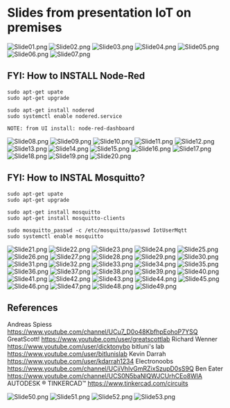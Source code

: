 # Slides from presentation IoT on premises

![Slide01.png](images/Slide01.png)
![Slide02.png](images/Slide02.png)
![Slide03.png](images/Slide03.png)
![Slide04.png](images/Slide04.png)
![Slide05.png](images/Slide05.png)
![Slide06.png](images/Slide06.png)
![Slide07.png](images/Slide07.png)

## FYI: How to INSTALL Node-Red
```
sudo apt-get upate
sudo apt-get upgrade

sudo apt-get install nodered
sudo systemctl enable nodered.service

NOTE: from UI install: node-red-dashboard
```

![Slide08.png](images/Slide08.png)
![Slide09.png](images/Slide09.png)
![Slide10.png](images/Slide10.png)
![Slide11.png](images/Slide11.png)
![Slide12.png](images/Slide12.png)
![Slide13.png](images/Slide13.png)
![Slide14.png](images/Slide14.png)
![Slide15.png](images/Slide15.png)
![Slide16.png](images/Slide16.png)
![Slide17.png](images/Slide17.png)
![Slide18.png](images/Slide18.png)
![Slide19.png](images/Slide19.png)
![Slide20.png](images/Slide20.png)

## FYI: How to INSTAL Mosquitto?
```
sudo apt-get upate
sudo apt-get upgrade

sudo apt-get install mosquitto
sudo apt-get install mosquitto-clients

sudo mosquitto_passwd -c /etc/mosquitto/passwd IotUserMqtt
sudo systemctl enable mosquitto
```

![Slide21.png](images/Slide21.png)
![Slide22.png](images/Slide22.png)
![Slide23.png](images/Slide23.png)
![Slide24.png](images/Slide24.png)
![Slide25.png](images/Slide25.png)
![Slide26.png](images/Slide26.png)
![Slide27.png](images/Slide27.png)
![Slide28.png](images/Slide28.png)
![Slide29.png](images/Slide29.png)
![Slide30.png](images/Slide30.png)
![Slide31.png](images/Slide31.png)
![Slide32.png](images/Slide32.png)
![Slide33.png](images/Slide33.png)
![Slide34.png](images/Slide34.png)
![Slide35.png](images/Slide35.png)
![Slide36.png](images/Slide36.png)
![Slide37.png](images/Slide37.png)
![Slide38.png](images/Slide38.png)
![Slide39.png](images/Slide39.png)
![Slide40.png](images/Slide40.png)
![Slide41.png](images/Slide41.png)
![Slide42.png](images/Slide42.png)
![Slide43.png](images/Slide43.png)
![Slide44.png](images/Slide44.png)
![Slide45.png](images/Slide45.png)
![Slide46.png](images/Slide46.png)
![Slide47.png](images/Slide47.png)
![Slide48.png](images/Slide48.png)
![Slide49.png](images/Slide49.png)

## References

Andreas Spiess
                https://www.youtube.com/channel/UCu7_D0o48KbfhpEohoP7YSQ
GreatScott!
                https://www.youtube.com/user/greatscottlab
Richard Wenner
                https://www.youtube.com/user/dicktonybo
bitluni's lab
                https://www.youtube.com/user/bitlunislab
Kevin Darrah
                https://www.youtube.com/user/kdarrah1234
Electronoobs
                https://www.youtube.com/channel/UCjiVhIvGmRZixSzupD0sS9Q
Ben Eater
                https://www.youtube.com/channel/UCS0N5baNlQWJCUrhCEo8WlA
AUTODESK ® TINKERCAD™
                https://www.tinkercad.com/circuits

![Slide50.png](images/Slide50.png)
![Slide51.png](images/Slide51.png)
![Slide52.png](images/Slide52.png)
![Slide53.png](images/Slide53.png)
